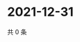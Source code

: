 # 2021-12-31

共 0 条

<!-- BEGIN WEIBO -->
<!-- 最后更新时间 Fri Dec 31 2021 16:18:50 GMT+0800 (China Standard Time) -->

<!-- END WEIBO -->
